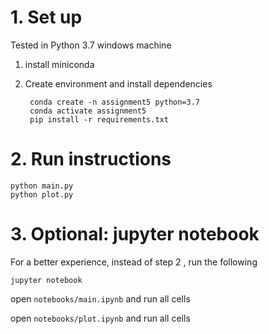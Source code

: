 # 1. Set up

Tested in Python 3.7 windows machine

1. install miniconda
2. Create environment and install dependencies

        conda create -n assignment5 python=3.7
        conda activate assignment5
        pip install -r requirements.txt

# 2. Run instructions

    python main.py
    python plot.py

# 3. Optional: jupyter notebook
For a better experience, instead of step 2 , run the following

    jupyter notebook
    
open `notebooks/main.ipynb` and run all cells

open `notebooks/plot.ipynb` and run all cells
